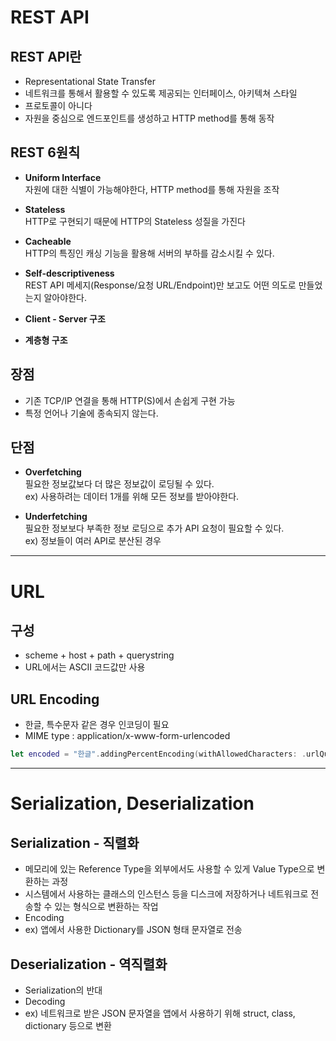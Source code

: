 # REST API

## REST API란
- Representational State Transfer
- 네트워크를 통해서 활용할 수 있도록 제공되는 인터페이스, 아키텍쳐 스타일
- 프로토콜이 아니다
- 자원을 중심으로 엔드포인트를 생성하고 HTTP method를 통해 동작

## REST 6원칙
- **Uniform Interface**  
  자원에 대한 식별이 가능해야한다, HTTP method를 통해 자원을 조작

- **Stateless**  
  HTTP로 구현되기 때문에 HTTP의 Stateless 성질을 가진다

- **Cacheable**  
  HTTP의 특징인 캐싱 기능을 활용해 서버의 부하를 감소시킬 수 있다.

- **Self-descriptiveness**  
  REST API 메세지(Response/요청 URL/Endpoint)만 보고도 어떤 의도로 만들었는지 알아야한다.
- **Client - Server 구조**
- **계층형 구조**

## 장점
- 기존 TCP/IP 연결을 통해 HTTP(S)에서 손쉽게 구현 가능
- 특정 언어나 기술에 종속되지 않는다.

## 단점
- **Overfetching**  
  필요한 정보값보다 더 많은 정보값이 로딩될 수 있다.  
  ex) 사용하려는 데이터 1개를 위해 모든 정보를 받아야한다.

- **Underfetching**  
  필요한 정보보다 부족한 정보 로딩으로 추가 API 요청이 필요할 수 있다.  
  ex) 정보들이 여러 API로 분산된 경우

---

# URL

## 구성
- scheme + host + path + querystring
- URL에서는 ASCII 코드값만 사용

## URL Encoding
- 한글, 특수문자 같은 경우 인코딩이 필요
- MIME type : application/x-www-form-urlencoded
```swift
let encoded = "한글".addingPercentEncoding(withAllowedCharacters: .urlQueryAllowed)
```

---

# Serialization, Deserialization

## Serialization - 직렬화
- 메모리에 있는 Reference Type을 외부에서도 사용할 수 있게 Value Type으로 변환하는 과정
- 시스템에서 사용하는 클래스의 인스턴스 등을 디스크에 저장하거나 네트워크로 전송할 수 있는 형식으로 변환하는 작업
- Encoding
- ex) 앱에서 사용한 Dictionary를 JSON 형태 문자열로 전송

## Deserialization - 역직렬화
- Serialization의 반대
- Decoding
- ex) 네트워크로 받은 JSON 문자열을 앱에서 사용하기 위해 struct, class, dictionary 등으로 변환
